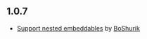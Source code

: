 1.0.7
---
- [Support nested embeddables](https://github.com/atom-php/uploader/pull/5) by [BoShurik](https://github.com/BoShurik) 